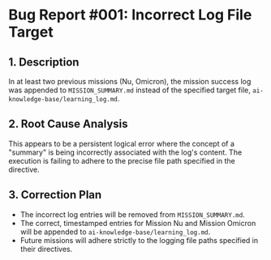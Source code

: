 # Bug Report #001: Incorrect Log File Target

## 1. Description
In at least two previous missions (Nu, Omicron), the mission success log was appended to `MISSION_SUMMARY.md` instead of the specified target file, `ai-knowledge-base/learning_log.md`.

## 2. Root Cause Analysis
This appears to be a persistent logical error where the concept of a "summary" is being incorrectly associated with the log's content. The execution is failing to adhere to the precise file path specified in the directive.

## 3. Correction Plan
- The incorrect log entries will be removed from `MISSION_SUMMARY.md`.
- The correct, timestamped entries for Mission Nu and Mission Omicron will be appended to `ai-knowledge-base/learning_log.md`.
- Future missions will adhere strictly to the logging file paths specified in their directives.